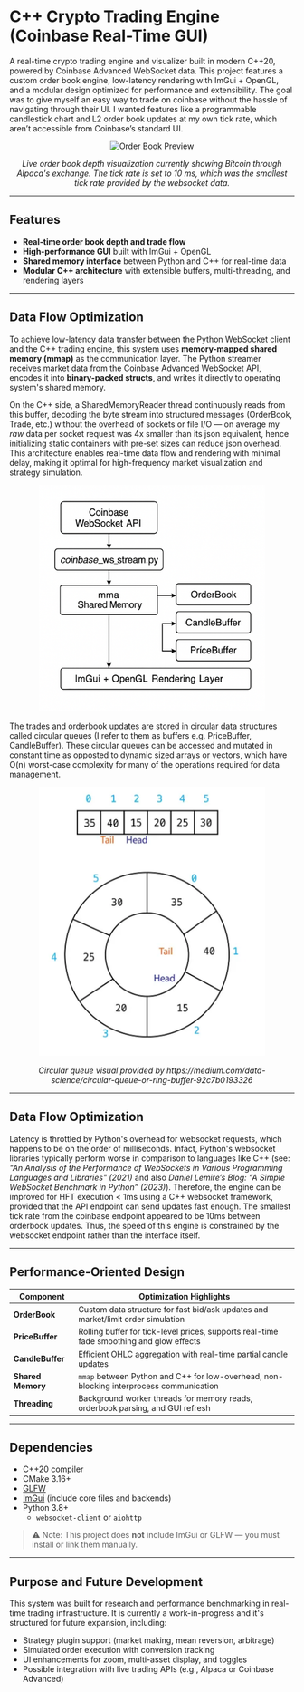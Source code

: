 # C++ Crypto Trading Engine (Coinbase Real-Time GUI)

A real-time crypto trading engine and visualizer built in modern C++20, powered by Coinbase Advanced WebSocket data. This project features a custom order book engine, low-latency rendering with ImGui + OpenGL, and a modular design optimized for performance and extensibility. The goal was to give myself an easy way to trade on coinbase without the hassle of navigating through their UI. I wanted features like a programmable candlestick chart and L2 order book updates at my own tick rate, which aren’t accessible from Coinbase’s standard UI. 

<div align="center">
<img src="src/visualization2.gif" width="600" alt="Order Book Preview">
<p align="center"><em>Live order book depth visualization currently showing Bitcoin through Alpaca's exchange. The tick rate is set to 10 ms, which was the smallest tick rate provided by the websocket data. </em></p>
</div>
  

---

## Features

- **Real-time order book depth and trade flow**
- **High-performance GUI** built with ImGui + OpenGL
- **Shared memory interface** between Python and C++ for real-time data
- **Modular C++ architecture** with extensible buffers, multi-threading, and rendering layers

---

## Data Flow Optimization
To achieve low-latency data transfer between the Python WebSocket client and the C++ trading engine, this system uses **memory-mapped shared memory (mmap)** as the communication layer. The Python streamer receives market data from the Coinbase Advanced WebSocket API, encodes it into **binary-packed structs**, and writes it directly to operating system's shared memory.

On the C++ side, a SharedMemoryReader thread continuously reads from this buffer, decoding the byte stream into structured messages (OrderBook, Trade, etc.) without the overhead of sockets or file I/O — on average my *raw* data per socket request was 4x smaller than its json equivalent, hence initializing static containers with pre-set sizes can reduce json overhead. This architecture enables real-time data flow and rendering with minimal delay, making it optimal for high-frequency market visualization and strategy simulation. 

<div align="center">
<img src="src/data-flow-diagram.png" width="400" alt="src/data-flow-diagram.png">
</div>

The trades and orderbook updates are stored in circular data structures called circular queues (I refer to them as buffers e.g. PriceBuffer, CandleBuffer). These circular queues can be accessed and mutated in constant time as opposted to dynamic sized arrays or vectors, which have O(n) worst-case complexity for many of the operations required for data management. 


<div align="center">
<img src="src/circular buffers.png" width="400" alt="Circular queue visual">
<p align="center"><em>Circular queue visual provided by https://medium.com/data-science/circular-queue-or-ring-buffer-92c7b0193326 </em></p>
</div>

---

## Data Flow Optimization
Latency is throttled by Python's overhead for websocket requests, which happens to be on the order of milliseconds. Infact, Python's websocket libraries typically perform worse in comparison to languages like C++ (see: *"An Analysis of the Performance of WebSockets in Various Programming Languages and Libraries" (2021)* and also *Daniel Lemire’s Blog: “A Simple WebSocket Benchmark in Python” (2023)*). Therefore, the engine can be improved for HFT execution < 1ms using a C++ websocket framework, provided that the API endpoint can send updates fast enough. The smallest tick rate from the coinbase endpoint appeared to be 10ms between orderbook updates. Thus, the speed of this engine is constrained by the websocket endpoint rather than the interface itself. 

---

## Performance-Oriented Design

| Component         | Optimization Highlights                                                                 |
|------------------|------------------------------------------------------------------------------------------|
| **OrderBook**     | Custom data structure for fast bid/ask updates and market/limit order simulation        |
| **PriceBuffer**   | Rolling buffer for tick-level prices, supports real-time fade smoothing and glow effects |
| **CandleBuffer**  | Efficient OHLC aggregation with real-time partial candle updates                        |
| **Shared Memory** | `mmap` between Python and C++ for low-overhead, non-blocking interprocess communication |
| **Threading**     | Background worker threads for memory reads, orderbook parsing, and GUI refresh          |

---

## Dependencies

- C++20 compiler
- CMake 3.16+
- [GLFW](https://www.glfw.org/)
- [ImGui](https://github.com/ocornut/imgui) (include core files and backends)
- Python 3.8+
  - `websocket-client` or `aiohttp`

> ⚠️ Note: This project does **not** include ImGui or GLFW — you must install or link them manually.

---

## Purpose and Future Development
This system was built for research and performance benchmarking in real-time trading infrastructure. It is currently a work-in-progress and it's structured for future expansion, including:
- Strategy plugin support (market making, mean reversion, arbitrage)
- Simulated order execution with conversion tracking
- UI enhancements for zoom, multi-asset display, and toggles
- Possible integration with live trading APIs (e.g., Alpaca or Coinbase Advanced)



